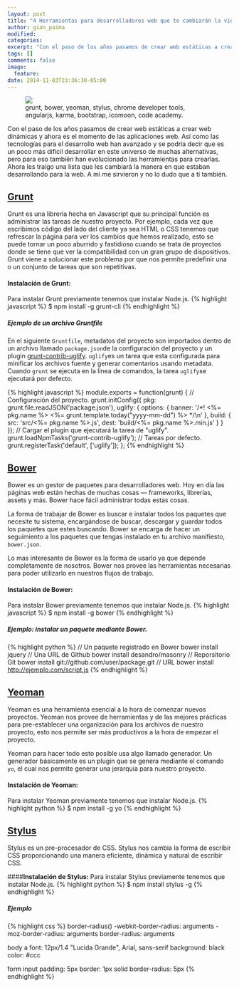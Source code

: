 ```yaml
---
layout: post
title: "4 Herramientas para desarrolladores web que te cambiarán la vida"
author: gian_paima
modified:
categories: 
excerpt: "Con el paso de los años pasamos de crear web estáticas a crear web dinámicas y ahora es el momento de las aplicaciones web."
tags: []
comments: false
image:
  feature:
date: 2014-11-03T23:36:30-05:00
---
```

<figure>
	<img src="https://lh4.googleusercontent.com/QPRBDEGMNKUrJkSpHjIt7wBwCblHsTiGMU0wSrpn70g=s0">
	<figcaption>grunt, bower, yeoman, stylus, chrome developer tools, angularjs, karma, bootstrap, icomoon, code academy.</figcaption>
</figure>

Con el paso de los años pasamos de crear web estáticas a crear web dinámicas y ahora es el momento de las aplicaciones web. Así como las tecnologías para el desarrollo web han avanzado y se podría decir que es un poco más difícil desarrollar en este universo de muchas alternativas, pero para eso también han evolucionado las herramientas para crearlas.
Ahora les traigo una lista que les cambiará la manera en que estaban desarrollando para la web. A mi me sirvieron y no lo dudo que a ti también.

## [Grunt](http://gruntjs.com/)

Grunt es una librería hecha en Javascript que su principal función es administrar las tareas de nuestro proyecto. Por ejemplo, cada vez que escribimos código del lado del cliente ya sea HTML o CSS tenemos que refrescar la página para ver los cambios que hemos realizado, esto se puede tornar un poco aburrido y fastidioso cuando se trata de proyectos donde se tiene que ver la compatibilidad con un gran grupo de dispositivos. Grunt viene a solucionar este problema por que nos permite predefinir una o un conjunto de tareas que son repetitivas.

#### **Instalación de Grunt:**
Para instalar Grunt previamente tenemos que instalar Node.js.
{% highlight javascript %}
	$ npm install -g grunt-cli
{% endhighlight %}
##### Ejemplo de un archivo Gruntfile
En el siguiente `Gruntfile`, metadatos del proyecto son importados dentro de un archivo llamado `package.json`de la configuración del proyecto y un plugin [grunt-contrib-uglify](http://github.com/gruntjs/grunt-contrib-uglify). `uglify`es un tarea que esta configurada para minificar los archivos fuente y generar comentarios usando metadata. Cuando `grunt` se ejecuta en la linea de comandos, la tarea `uglify`se ejecutará por defecto.
	
{% highlight javascript %}
module.exports = function(grunt) {
  // Configuración del proyecto.
  grunt.initConfig({
    pkg: grunt.file.readJSON('package.json'),
    uglify: {
      options: {
        banner: '/*! <%= pkg.name %> <%= grunt.template.today("yyyy-mm-dd") %> */\n'
      },
      build: {
        src: 'src/<%= pkg.name %>.js',
        dest: 'build/<%= pkg.name %>.min.js'
      }
    }
  });
  // Cargar el plugin que ejecutará la tarea de "uglify".
  grunt.loadNpmTasks('grunt-contrib-uglify');
  // Tareas por defecto.
  grunt.registerTask('default', ['uglify']);
};
{% endhighlight %}

## [Bower](http://bower.io/)

Bower es un gestor de paquetes para desarrolladores web. Hoy en día las páginas web están hechas de muchas cosas — frameworks, librerías, assets y más. Bower hace fácil administrar todas estas cosas.

La forma de trabajar de Bower es buscar e instalar todos los paquetes que necesite tu sistema, encargándose de buscar, descargar y guardar todos los paquetes que estes buscando. Bower se encarga de hacer un seguimiento a los paquetes que tengas instalado en tu archivo manifiesto, `bower.json`.

Lo mas interesante de Bower es la forma de usarlo ya que depende completamente de nosotros. Bower nos provee las herramientas necesarias para poder utilizarlo en nuestros flujos de trabajo.

#### **Instalación de Bower:**
Para instalar Bower previamente tenemos que instalar Node.js.
{% highlight javascript %}
  $ npm install -g bower
{% endhighlight %}

##### Ejemplo: instalar un paquete mediante Bower.
{% highlight python %}
  // Un paquete registrado en Bower
  bower install jquery
  // Una URL de Github
  bower install desandro/masonry
  // Reporsitorio Git
  bower install git://github.com/user/package.git
  // URL
  bower install http://ejemplo.com/script.js
{% endhighlight %}

## [Yeoman](http://yeoman.io/)

Yeoman es una herramienta esencial a la hora de comenzar nuevos proyectos. Yeoman nos provee de herramientas y de las mejores prácticas para pre-establecer una organización para los archivos de nuestro proyecto, esto nos permite ser más productivos a la hora de empezar el proyecto.

Yeoman para hacer todo esto posible usa algo llamado generador. Un generador básicamente es un plugin que se genera mediante el comando `yo`, el cual nos permite generar una jerarquía para nuestro proyecto.

#### **Instalación de Yeoman:**
Para instalar Yeoman previamente tenemos que instalar Node.js.
{% highlight python %}
  $ npm install -g yo
{% endhighlight %}

## [Stylus](http://learnboost.github.io/stylus/)
Stylus es un pre-procesador de CSS. Stylus nos cambia la forma de escribir CSS proporcionando una manera eficiente, dinámica y
natural de escribir CSS.

####**Instalación de Stylus:**
Para instalar Stylus previamente tenemos que instalar Node.js.
{% highlight python %}
  $ npm install stylus -g
{% endhighlight %}

##### Ejemplo
{% highlight css %}
  border-radius()
  -webkit-border-radius: arguments
  -moz-border-radius: arguments
  border-radius: arguments

body a
  font: 12px/1.4 "Lucida Grande", Arial, sans-serif
  background: black
  color: #ccc

form input
  padding: 5px
  border: 1px solid
  border-radius: 5px
{% endhighlight %}